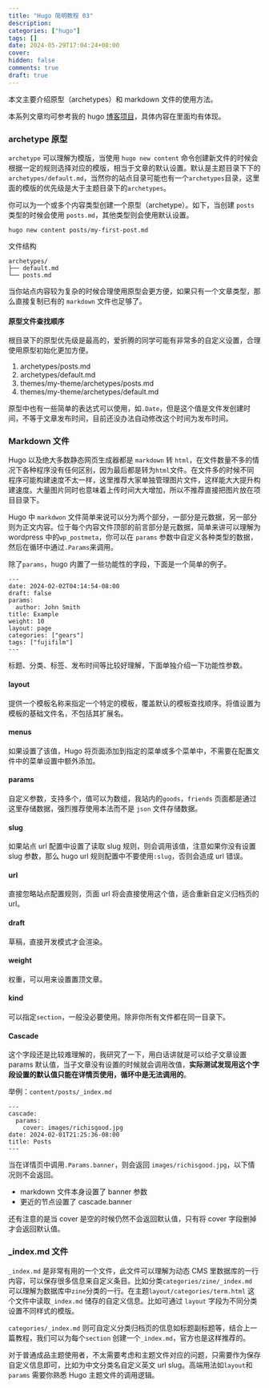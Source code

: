 ```yaml
---
title: "Hugo 简明教程 03"
description:
categories: ["hugo"]
tags: []
date: 2024-05-29T17:04:24+08:00
cover:
hidden: false
comments: true
draft: true
---
```


本文主要介绍原型（archetypes）和 markdown 文件的使用方法。

本系列文章均可参考我的 hugo [博客项目](https://github.com/bigfa/bigfa.github.io)，具体内容在里面均有体现。

### archetype 原型

`archetype` 可以理解为模版，当使用 `hugo new content` 命令创建新文件的时候会根据一定的规则选择对应的模版，相当于文章的默认设置。默认是主题目录下下的`archetypes/default.md`，当然你的站点目录可能也有一个`archetypes`目录，这里面的模版的优先级是大于主题目录下的`archetypes`。

你可以为一个或多个内容类型创建一个原型（archetype）。如下，当创建 `posts`类型的时候会使用 `posts.md`，其他类型则会使用默认设置。

```
hugo new content posts/my-first-post.md
```

文件结构

```
archetypes/
├── default.md
└── posts.md
```

当你站点内容较为复杂的时候合理使用原型会更方便，如果只有一个文章类型，那么直接复制已有的 `markdown` 文件也足够了。

#### 原型文件查找顺序

根目录下的原型优先级是最高的，爱折腾的同学可能有非常多的自定义设置，合理使用原型初始化更加方便。

1. archetypes/posts.md
2. archetypes/default.md
3. themes/my-theme/archetypes/posts.md
4. themes/my-theme/archetypes/default.md

原型中也有一些简单的表达式可以使用，如`.Date`，但是这个值是文件发创建时间，不等于文章发布时间，目前还没办法自动修改这个时间为发布时间。

### Markdown 文件

Hugo 以及绝大多数静态网页生成器都是 `markdown` 转 `html`，在文件数量不多的情况下各种程序没有任何区别，因为最后都是转为`html`文件。在文件多的时候不同程序可能构建速度不太一样，这里推荐大家单独管理图片文件，这样能大大提升构建速度。大量图片同时也意味着上传时间大大增加，所以不推荐直接把图片放在项目目录下。

Hugo 中 `markdwon` 文件简单来说可以分为两个部分，一部分是元数据，另一部分则为正文内容。位于每个内容文件顶部的前言部分是元数据，简单来讲可以理解为 wordpress 中的`wp_postmeta`，你可以在 `params` 参数中自定义各种类型的数据，然后在循环中通过`.Params`来调用。

除了`params`，hugo 内置了一些功能性的字段，下面是一个简单的例子。

```
---
date: 2024-02-02T04:14:54-08:00
draft: false
params:
  author: John Smith
title: Example
weight: 10
layout: page
categories: ["gears"]
tags: ["fujifilm"]
---
```

标题、分类、标签、发布时间等比较好理解，下面单独介绍一下功能性参数。

#### layout

提供一个模板名称来指定一个特定的模板，覆盖默认的模板查找顺序。将值设置为模板的基础文件名，不包括其扩展名。

#### menus

如果设置了该值，Hugo 将页面添加到指定的菜单或多个菜单中，不需要在配置文件中的菜单设置中额外添加。

#### params

自定义参数，支持多个，值可以为数组，我站内的`goods`，`friends` 页面都是通过这里存储数据，强烈推荐使用本法而不是 `json` 文件存储数据。

#### slug

如果站点 url 配置中设置了读取 slug 规则，则会调用该值，注意如果你没有设置 slug 参数，那么 hugo url 规则配置中不要使用`:slug`，否则会造成 url 错误。

#### url

直接忽略站点配置规则，页面 url 将会直接使用这个值，适合重新自定义归档页的 url。

#### draft

草稿，直接开发模式才会渲染。

#### weight

权重，可以用来设置置顶文章。

#### kind

可以指定`section`，一般没必要使用。除非你所有文件都在同一目录下。

#### Cascade

这个字段还是比较难理解的，我研究了一下，用白话讲就是可以给子文章设置 params 默认值，当子文章没有设置的时候就会调用改值，**实际测试发现用这个字段设置的默认值只能在详情页使用，循环中是无法调用的**。

举例：`content/posts/_index.md`

```
---
cascade:
  params:
    cover: images/richisgood.jpg
date: 2024-02-01T21:25:36-08:00
title: Posts
---
```

当在详情页中调用`.Params.banner`，则会返回 `images/richisgood.jpg`，以下情况则不会返回。

-   markdown 文件本身设置了 banner 参数
-   更近的节点设置了 cascade.banner

还有注意的是当 cover 是空的时候仍然不会返回默认值，只有将 cover 字段删掉才会返回默认值。

### \_index.md 文件

`_index.md` 是非常有用的一个文件，此文件可以理解为动态 CMS 里数据库的一行内容，可以保存很多信息来自定义条目。比如分类`categories/zine/_index.md` 可以理解为数据库中`zine`分类的一行。在主题`layout/categories/term.html` 这个文件中读取`_index.md` 储存的自定义信息。比如可通过 `layout` 字段为不同分类设置不同样式的模版。

`categories/_index.md` 则可自定义分类归档页的信息如标题副标题等，结合上一篇教程，我们可以为每个`section` 创建一个`_index.md`，官方也是这样推荐的。

对于普通成品主题使用者，不太需要考虑和主题文件对应的问题，只需要作为保存自定义信息即可，比如为中文分类名自定义英文 url slug。高端用法如`layout`和`params` 需要你熟悉 Hugo 主题文件的调用逻辑。

